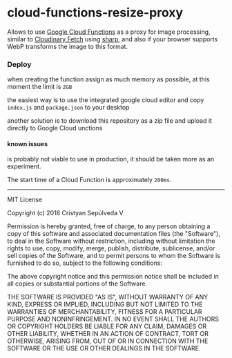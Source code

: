 # cloud-functions-resize-proxy

Allows to use [Google Cloud Functions](https://cloud.google.com/functions/) as a proxy for image processing, similar to [Cloudinary Fetch](https://cloudinary.com/documentation/fetch_remote_images) using [sharp](https://github.com/lovell/sharp), and
also if your browser supports WebP transforms the image to this format.

### Deploy

when creating the function assign as much memory as possible, at this
moment the limit is `2GB`

the easiest way is to use the integrated google cloud editor and copy
`index.js` and `package.json` to your desktop

another solution is to download this repository as a zip file and upload
it directly to Google Cloud unctions


#### known issues
is probably not viable to use in production, it should be taken more as
an experiment.

The start time of a Cloud Function is approximately `200ms`.


----
MIT License

Copyright (c) 2018 Cristyan Sepúlveda V

Permission is hereby granted, free of charge, to any person obtaining a copy
of this software and associated documentation files (the "Software"), to deal
in the Software without restriction, including without limitation the rights
to use, copy, modify, merge, publish, distribute, sublicense, and/or sell
copies of the Software, and to permit persons to whom the Software is
furnished to do so, subject to the following conditions:

The above copyright notice and this permission notice shall be included in all
copies or substantial portions of the Software.

THE SOFTWARE IS PROVIDED "AS IS", WITHOUT WARRANTY OF ANY KIND, EXPRESS OR
IMPLIED, INCLUDING BUT NOT LIMITED TO THE WARRANTIES OF MERCHANTABILITY,
FITNESS FOR A PARTICULAR PURPOSE AND NONINFRINGEMENT. IN NO EVENT SHALL THE
AUTHORS OR COPYRIGHT HOLDERS BE LIABLE FOR ANY CLAIM, DAMAGES OR OTHER
LIABILITY, WHETHER IN AN ACTION OF CONTRACT, TORT OR OTHERWISE, ARISING FROM,
OUT OF OR IN CONNECTION WITH THE SOFTWARE OR THE USE OR OTHER DEALINGS IN THE
SOFTWARE.
